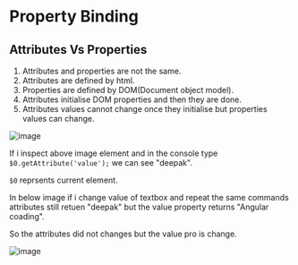 # Property Binding

## Attributes Vs Properties
  1) Attributes and properties are not the same.
  2) Attributes are defined by html.
  3) Properties are defined by DOM(Document object model).
  4) Attributes initialise DOM properties and then they are done.
  5) Attributes values cannot change once they initialise but properties values can change.
  
   ![image](https://user-images.githubusercontent.com/35020560/90977709-fea5f200-e564-11ea-959a-e4bc091453e8.png)
    
   If i inspect above image element and in the console type ```$0.getAttribute('value');``` we can see "deepak".
    
   `$0` reprsents current element.
    
   In below image if i change value of textbox and repeat the same commands attributes still retuen "deepak" but the value property returns "Angular coading".
    
   So the attributes did not changes but the value pro is change.
    
   ![image](https://user-images.githubusercontent.com/35020560/90977695-e59d4100-e564-11ea-9589-2b2576ce6e52.png)
